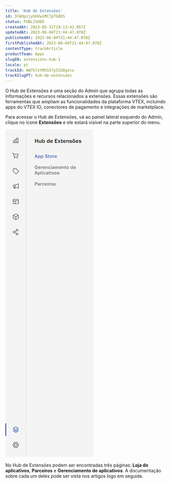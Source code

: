 ```yaml
---
title: 'Hub de Extensões'
id: 3lWdpzjyhHVwzMC7pTG0QS
status: PUBLISHED
createdAt: 2023-05-31T19:13:42.057Z
updatedAt: 2023-06-04T21:44:47.078Z
publishedAt: 2023-06-04T21:44:47.078Z
firstPublishedAt: 2023-06-04T21:44:47.078Z
contentType: trackArticle
productTeam: Apps
slugEN: extensions-hub-1
locale: pt
trackId: AW7klkYMh557y5IUOgzco
trackSlugPT: hub-de-extensoes
---
```


O Hub de Extensões é uma seção do Admin que agrupa todas as informações e recursos relacionados a extensões. Essas extensões são ferramentas que ampliam as funcionalidades da plataforma VTEX, incluindo apps do VTEX IO, conectores de pagamento e integrações de marketplace.

Para acessar o Hub de Extensões, vá ao painel lateral esquerdo do Admin, clique no ícone **Extensões** e ele estará visível na parte superior do menu.

![Extensions Hub painel](https://raw.githubusercontent.com/vtexdocs/help-center-content/refs/heads/main/docs/pt/tracks/extensions-hub/hub-de-extensoes-1_1.png)

No Hub de Extensões podem ser encontradas três páginas: **Loja de aplicativos**, **Parceiros** e **Gerenciamento de aplicativos**. A documentação sobre cada um deles pode ser vista nos artigos logo em seguida.
